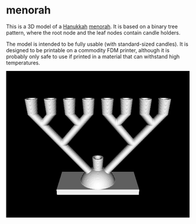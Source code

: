 # menorah

This is a 3D model of a [Hanukkah](https://en.wikipedia.org/wiki/Hanukkah) [menorah](https://en.wikipedia.org/wiki/Menorah_(Hanukkah)). It is based on a binary tree pattern, where the root node and the leaf nodes contain candle holders.

The model is intended to be fully usable (with standard-sized candles). It is designed to be printable on a commodity FDM printer, although it is probably only safe to use if printed in a material that can withstand high temperatures.

![Rendering of the model](rendering.png)
